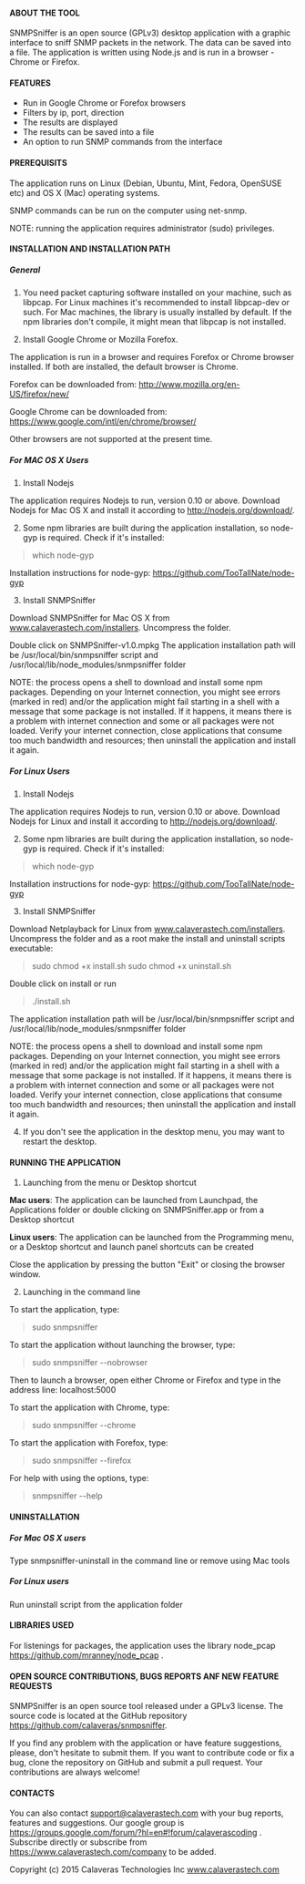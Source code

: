#### ABOUT THE TOOL

SNMPSniffer is an open source (GPLv3) desktop application with a graphic interface to sniff SNMP packets in the network. The data can be saved into a file. The application is written using Node.js and is run in a browser - Chrome or Firefox. 

#### FEATURES

* Run in Google Chrome or Forefox browsers
* Filters by ip, port, direction
* The results are displayed 
* The results can be saved into a file
* An option to run SNMP commands from the interface

#### PREREQUISITS

The application runs on Linux (Debian, Ubuntu, Mint, Fedora, OpenSUSE etc) and OS X (Mac) operating systems.

SNMP commands can be run on the computer using net-snmp. 

NOTE: running the application requires administrator (sudo) privileges. 

#### INSTALLATION AND INSTALLATION PATH

##### General

1. You need packet capturing software installed on your machine, such as libpcap. For Linux machines it's recommended to install libpcap-dev or such. For Mac machines, the library is usually installed by default. If the npm libraries don't compile, it might mean that libpcap is not installed. 

2. Install Google Chrome or Mozilla Forefox.

  The application is run in a browser and requires Forefox or Chrome browser installed. If both are installed, the      default browser is Chrome. 

  Forefox can be downloaded from:
  http://www.mozilla.org/en-US/firefox/new/

  Google Chrome can be downloaded from:
  https://www.google.com/intl/en/chrome/browser/

  Other browsers are not supported at the present time. 

##### For MAC OS X Users

1. Install Nodejs

  The application requires Nodejs to run, version 0.10 or above. Download Nodejs for Mac OS X and install it according   to http://nodejs.org/download/.

2. Some npm libraries are built during the application installation, so node-gyp is required. Check if it's installed:

> which node-gyp

Installation instructions for node-gyp:
https://github.com/TooTallNate/node-gyp

3. Install SNMPSniffer

  Download SNMPSniffer for Mac OS X from www.calaverastech.com/installers. Uncompress the folder. 

  Double click on SNMPSniffer-v1.0.mpkg
  The application installation path will be /usr/local/bin/snmpsniffer script and /usr/local/lib/node_modules/snmpsniffer folder

  NOTE: the process opens a shell to download and install some npm packages. Depending on your Internet connection,     you might see errors (marked in red) and/or  the application might fail starting in a shell with a message that some   package is not installed. If it happens, it means there is a problem with internet connection and some or all   packages were not loaded. Verify your internet connection, close applications that consume too much bandwidth and   resources; then uninstall the application and install it again. 


##### For Linux Users

1. Install Nodejs

  The application requires Nodejs to run, version 0.10 or above. Download Nodejs for Linux and install it according to   http://nodejs.org/download/.

2. Some npm libraries are built during the application installation, so node-gyp is required. Check if it's installed:

> which node-gyp

Installation instructions for node-gyp:
https://github.com/TooTallNate/node-gyp

3. Install SNMPSniffer

  Download Netplayback for Linux from www.calaverastech.com/installers. Uncompress the folder and as a root make the install and uninstall scripts executable:

  > sudo chmod +x install.sh
  > sudo chmod +x uninstall.sh

  Double click on install or run

  > ./install.sh

  The application installation path will be /usr/local/bin/snmpsniffer script and   /usr/local/lib/node_modules/snmpsniffer folder

  NOTE: the process opens a shell to download and install some npm packages. Depending on your Internet connection,   you might see errors (marked in red) and/or  the application might fail starting in a shell with a message that some  package is not installed. If it happens, it means there is a problem with internet connection and some or all packages were not loaded. Verify your internet connection, close applications that consume too much bandwidth and resources; then uninstall the application and install it again. 

4. If you don't see the application in the desktop menu, you may want to restart the desktop. 


#### RUNNING THE APPLICATION

1. Launching from the menu or Desktop shortcut

  **Mac users**: The application can be launched from Launchpad, the Applications folder or double clicking on   SNMPSniffer.app or from a Desktop shortcut

  **Linux users**: The application can be launched from the Programming menu, or a Desktop shortcut and launch panel shortcuts can be created

  Close the application by pressing the button "Exit" or closing the browser window. 

2. Launching in the command line

  To start the application, type:
  > sudo snmpsniffer

  To start the application without launching the browser, type:
  > sudo snmpsniffer --nobrowser

  Then to launch a browser, open either Chrome or Firefox and type in the address line:
  localhost:5000

  To start the application with Chrome, type:
  > sudo snmpsniffer --chrome

  To start the application with Forefox, type:

  > sudo snmpsniffer --firefox

  For help with using the options, type:
  > snmpsniffer --help


#### UNINSTALLATION

##### For Mac OS X users

Type snmpsniffer-uninstall in the command line or remove using Mac tools

##### For Linux users

Run uninstall script from the application folder


#### LIBRARIES USED

For listenings for packages, the application uses the library node_pcap https://github.com/mranney/node_pcap . 


#### OPEN SOURCE CONTRIBUTIONS, BUGS REPORTS ANF NEW FEATURE REQUESTS

SNMPSniffer is an open source tool released under a GPLv3 license. The source code is located at the GitHub repository https://github.com/calaveras/snmpsniffer.

If you find any problem with the application or have feature suggestions, please, don't hesitate to submit them. If you want to contribute code or fix a bug, clone the repository on GitHub and submit a pull request. Your contributions are always welcome!

#### CONTACTS

You can also contact support@calaverastech.com with your bug reports, features and suggestions. Our google group is https://groups.google.com/forum/?hl=en#!forum/calaverascoding . Subscribe directly or subscribe from https://www.calaverastech.com/company to be added.

Copyright (c) 2015 Calaveras Technologies Inc
www.calaverastech.com

